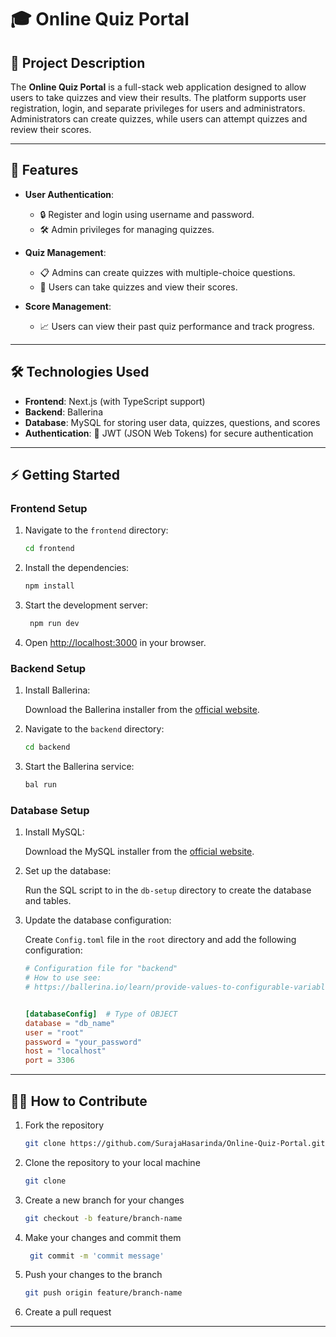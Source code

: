 # 🎓 Online Quiz Portal

## 🌟 Project Description

The **Online Quiz Portal** is a full-stack web application designed to allow users to take quizzes and view their results. The platform supports user registration, login, and separate privileges for users and administrators. Administrators can create quizzes, while users can attempt quizzes and review their scores.

---

## 🚀 Features

- **User Authentication**:
  - 🔒 Register and login using username and password.
  - 🛠️ Admin privileges for managing quizzes.

- **Quiz Management**:
  - 📋 Admins can create quizzes with multiple-choice questions.
  - 🎯 Users can take quizzes and view their scores.

- **Score Management**:
  - 📈 Users can view their past quiz performance and track progress.

---

## 🛠️ Technologies Used

- **Frontend**: Next.js (with TypeScript support)
- **Backend**: Ballerina
- **Database**: MySQL for storing user data, quizzes, questions, and scores
- **Authentication**: 🔑 JWT (JSON Web Tokens) for secure authentication

---

## ⚡ Getting Started

### Frontend Setup

1. Navigate to the `frontend` directory:

   ```bash
   cd frontend
   ```
2. Install the dependencies:

   ```bash
   npm install
   ```
3. Start the development server:

   ```bash
    npm run dev
    ```
4. Open [http://localhost:3000](http://localhost:3000) in your browser.

### Backend Setup

1. Install Ballerina:

      Download the Ballerina installer from the [official website](https://ballerina.io/downloads/).
    
2. Navigate to the `backend` directory:

   ```bash
   cd backend
   ```
3. Start the Ballerina service:

   ```bash
   bal run
   ```

### Database Setup

1. Install MySQL:

      Download the MySQL installer from the [official website](https://dev.mysql.com/downloads/).

2. Set up the database:

      Run the SQL script to in the `db-setup` directory to create the database and tables.

3. Update the database configuration:

      Create  `Config.toml` file in the `root` directory and add the following configuration:

      ```toml
      # Configuration file for "backend"
      # How to use see:
      # https://ballerina.io/learn/provide-values-to-configurable-variables/#provide-via-toml-syntax


      [databaseConfig]	# Type of OBJECT
      database = "db_name"
      user = "root"
      password = "your_password"
      host = "localhost"
      port = 3306
      ```
---

## 👩‍💻 How to Contribute

1. Fork the repository

   ```bash
   git clone https://github.com/SurajaHasarinda/Online-Quiz-Portal.git
   ```

2. Clone the repository to your local machine

   ```bash
   git clone
    ```
3. Create a new branch for your changes

   ```bash
   git checkout -b feature/branch-name
   ```
4. Make your changes and commit them

   ```bash
    git commit -m 'commit message'
    ```
5. Push your changes to the branch

   ```bash
   git push origin feature/branch-name
   ```  
6. Create a pull request

---


